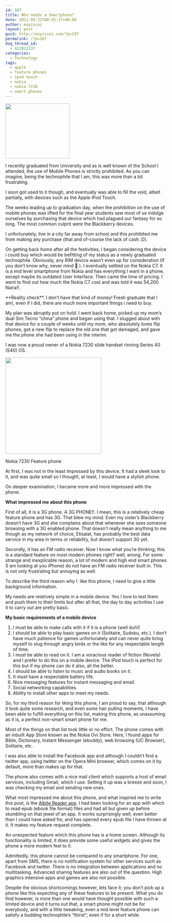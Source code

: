 ```yaml
---
id: 107
title: Who needs a Smartphone?
date: 2011-09-22T00:55:17+00:00
author: muyiscoi
layout: post
guid: http://muyiscoi.com/?p=107
permalink: /?p=107
dsq_thread_id:
  - 422022137
categories:
  - Technology
tags:
  - apple
  - feature phones
  - ipod touch
  - nokia
  - nokia 7230
  - smart phones
---
```

[](https://muyiscoi.com/blog/wp-content/uploads/2011/09/images.jpeg)[<img class="aligncenter size-full wp-image-120" title="old_cellphone" src="https://muyiscoi.com/blog/wp-content/uploads/2011/09/old_cellphone.jpg" alt="" width="200" height="171" />](https://muyiscoi.com/blog/wp-content/uploads/2011/09/old_cellphone.jpg)
  
I recently graduated from University and as is well known of the School I attended, the use of Mobile Phones is strictly prohibited. As you can imagine, being the technophile that I am, this was more than a bit frustrating.

I soon got used to it though, and eventually was able to fill the void, albeit partially, with devices such as the Apple iPod Touch.

The weeks leading up to graduation day, when the prohibition on the use of mobile phones was lifted for the final year students saw most of us indulge ourselves by purchasing that device which had plagued our fantasy for so long. The most common culprit were the Blackberry devices.

I unfortunately, live in a city far away from school and this prohibited me from making any purchase (that and of-course the lack of cash :D).

On getting back home after all the festivities, I began considering the device i could buy which would be befitting of my status as a newly graduated technophile. Obviously, any RIM device wasn&#8217;t even up for consideration (If you don&#8217;t know why, never mind 🙂 ). I eventually settled on the Nokia C7. It is a mid level smartphone from Nokia and has everything I want in a phone, except maybe its outdated User Interface. Then came the time of pricing. I went to find out how much the Nokia C7 cost and was told it was 54,200 Naira!!.

\*\*Reality check\*\*. I don&#8217;t have that kind of money! Fresh graduate that I am!, even if I did, there are much more important things i need to buy.

My plan was abruptly put on hold. I went back home, picked up my mom&#8217;s dual Sim Tecno &#8220;china&#8221; phone and began using that. I slugged about with that device for a couple of weeks until my mom, who absolutely loves flip phones, got a new flip to replace the old one that got damaged, and gave me the phone she had been using in the interim.

I was now a proud owner of a Nokia 7230 slide handset rinning Series 40 (S40) OS.

<!--more-->

<div id="attachment_116" style="width: 310px" class="wp-caption alignright">
  <a href="https://muyiscoi.com/blog/wp-content/uploads/2011/09/nokia_7230.jpg"><img class="size-medium wp-image-116" title="nokia_7230" src="https://muyiscoi.com/blog/wp-content/uploads/2011/09/nokia_7230-300x300.jpg" alt="" width="300" height="300" /></a>
  
  <p class="wp-caption-text">
    Nokia 7230 Feature phone
  </p>
</div>

At first, I was not in the least impressed by this device. It had a sleek look to it, and was quite small so I thought, at least, I would have a stylish phone.
  
On deeper examination, I became more and more impressed with the phone.

**What impressed me about this phone**

First of all, it is a 3G phone. A 3G PHONE!!. I mean, this is a relatively cheap feature phone and has 3G. That blew my mind. Even my sister&#8217;s Blackberry doesn&#8217;t have 3G and she complains about that whenever she sees someone browsing with a 3G enabled phone. That doesn&#8217;t really mean anything to me though as my network of choice, Etisalat, has probably the best data service in my area in terms or reliability, but doesn&#8217;t support 3G yet.

Secondly, it has an FM radio receiver. Now I know what you&#8217;re thinking; this is a standard feature on most modern phones right? well, wrong. For some strange and inexplicable reason, a lot of modern and high end smart phones (I am looking at you iPhone) do not have an FM radio receiver built in. This is not only frustrating but annoying as well.

To describe the third reason why I  like this phone, I need to give a little background information.

My needs are relatively simple in a mobile device. Yes I love to test them and push them to their limits but after all that, the day to day activities I use it to carry out are pretty basic.

**My basic requirements of a mobile device**

  1. I must be able to make calls with it if it is a phone (well duh!)
  2. I should be able to play basic games on it (Solitaire, Sudoku, etc.). I don&#8217;t have much patience for games unfortunately and can never quite bring myself to slug through angry birds or the like for any respectable length of time.
  3. I must be able to read on it. I am a voracious reader of fiction (Novels) and I prefer to do this on a mobile device. The iPod touch is perfect for this but if my phone can do it also, all the better.
  4. I should be able to listen to music and audio books on it.
  5. It must have a respectable battery life.
  6. Nice messaging features for instant messaging and email.
  7. Social networking capabilities.
  8. Ability to install other apps to meet my needs.

So, for my third reason for liking this phone, I am proud to say, that although it took quite some research, and even some hair pulling moments, I have been able to fulfill everything on this list, making this phone, as unassuming as it is, a perfect non-smart smart phone for me.

Most of the things on that list took little or no effort. The phone comes with an inbuilt App Store known as the Nokia Ovi Store. Here, I found apps for Bible, Dictionary, Instant Messenger (ebuddy), web browsing (UC Browser), Solitaire, etc.

I was also able to install the Facebook app and although I couldn&#8217;t find a twitter app, using twitter on the Opera Mini browser, which comes on it by default, more than makes up for that.

The phone also comes with a nice mail client which supports a host of email services, including Gmail, which I use. Setting it up was a breeze and soon, I was checking my email and sending new ones.

What most impressed me about this phone, and what inspired me to write this post, is the [Albite Reader app](http://albite.vlexofree.com/reader). I had been looking for an app with which to read epub (ebook file format) files and had all but given up before stumbling on that jewel of an app. It works surprisingly well, even better than I could have asked for, and has opened every epub file I have thrown at it. It makes my feature request complete.

An unexpected feature which this phone has is a home screen. Although its functionality is limited, it does provide some useful widgets and gives the phone a more modern feel to it.

Admittedly, this phone cannot be compared to any smartphone. For one, apart from SMS, there is no notification system for other services such as Facebook and twitter. There is no integration between applications and no multitasking. Advanced sharing features are also out of the question. High graphics intensive apps and games are also not possible.

Despite the obvious shortcomings however, lets face it; you don&#8217;t pick up a phone like this expecting any of these features to be present. What you do find however, is more than one would have thought possible with such a limited device and it turns out that, a smart phone might not be for everybody, and with a little tweaking, even a mid level feature phone can satisfy a budding technophile&#8217;s &#8220;thirst&#8221;; even if for a short while.